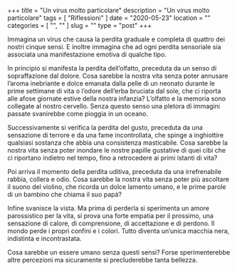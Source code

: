 +++
title = "Un virus molto particolare"
description = "Un virus molto particolare"
tags = [ "Riflessioni" ]
date = "2020-05-23"
location = ""
categories = [
  "",
  ""
]
slug = ""
type = "post"
+++

Immagina un virus che causa la perdita graduale e completa di quattro dei nostri cinque sensi.  E inoltre immagina che ad ogni perdita sensoriale sia associata una manifestazione emotiva di qualche tipo. 

In principio si manifesta la perdita dell’olfatto, preceduta da un senso di sopraffazione dal dolore. Cosa sarebbe la nostra vita senza poter annusare l’aroma inebriante e dolce emanata dalla pelle di un neonato durante le prime settimane di vita o l’odore dell’erba bruciata dal sole, che ci riporta alle afose giornate estive della nostra infanzia? L’olfatto e la memoria sono collegate al nostro cervello. Senza questo senso una pletora di immagini passate svanirebbe come pioggia in un oceano.

Successivamente si verifica la perdita del gusto, preceduta da una sensazione di terrore e da una fame incontrollata, che spinge a inghiottire qualsiasi sostanza che abbia una consistenza masticabile. Cosa sarebbe la nostra vita senza poter inondare le nostre papille gustative di quei cibi che ci riportano indietro nel tempo, fino a retrocedere ai primi istanti di vita?

Poi arriva il momento della perdita uditiva, preceduta da una irrefrenabile rabbia, collera e odio. Cosa sarebbe la nostra vita senza poter più ascoltare il suono del violino, che ricorda un dolce lamento umano, e le prime parole di un bambino che chiama il suo papà?

Infine svanisce la vista. Ma prima di perderla si sperimenta un amore parossistico per la vita, si prova una forte empatia per il prossimo, una sensazione di calore, di comprensione, di accettazione e di perdono. 
Il mondo perde i propri confini e i colori. Tutto diventa un’unica macchia nera, indistinta e incontrastata.

Cosa sarebbe un essere umano senza questi sensi? Forse sperimenterebbe altre percezioni ma sicuramente si precluderebbe tanta bellezza.
